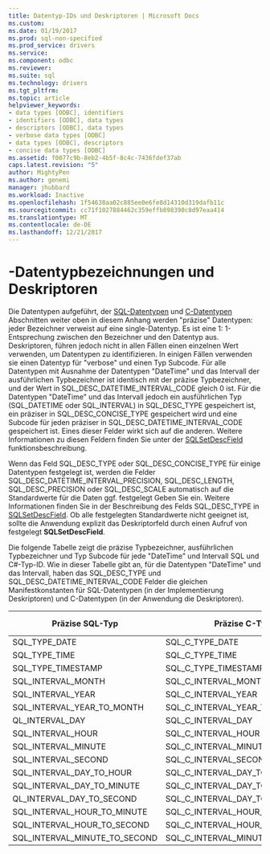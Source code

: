 ```yaml
---
title: Datentyp-IDs und Deskriptoren | Microsoft Docs
ms.custom: 
ms.date: 01/19/2017
ms.prod: sql-non-specified
ms.prod_service: drivers
ms.service: 
ms.component: odbc
ms.reviewer: 
ms.suite: sql
ms.technology: drivers
ms.tgt_pltfrm: 
ms.topic: article
helpviewer_keywords:
- data types [ODBC], identifiers
- identifiers [ODBC], data types
- descriptors [ODBC], data types
- verbose data types [ODBC]
- data types [ODBC], descriptors
- concise data types [ODBC]
ms.assetid: f0077c9b-8eb2-4b5f-8c4c-7436fdef37ab
caps.latest.revision: "5"
author: MightyPen
ms.author: genemi
manager: jhubbard
ms.workload: Inactive
ms.openlocfilehash: 1f54638aa02c885ee0e6fe8d14310d319dafb11c
ms.sourcegitcommit: cc71f1027884462c359effb898390c8d97eaa414
ms.translationtype: MT
ms.contentlocale: de-DE
ms.lasthandoff: 12/21/2017
---
```

# <a name="data-type-identifiers-and-descriptors"></a>-Datentypbezeichnungen und Deskriptoren
Die Datentypen aufgeführt, der [SQL-Datentypen](../../../odbc/reference/appendixes/sql-data-types.md) und [C-Datentypen](../../../odbc/reference/appendixes/c-data-types.md) Abschnitten weiter oben in diesem Anhang werden "präzise" Datentypen: jeder Bezeichner verweist auf eine single-Datentyp. Es ist eine 1: 1-Entsprechung zwischen den Bezeichner und den Datentyp aus. Deskriptoren, führen jedoch nicht in allen Fällen einen einzelnen Wert verwenden, um Datentypen zu identifizieren. In einigen Fällen verwenden sie einen Datentyp für "verbose" und einen Typ Subcode. Für alle Datentypen mit Ausnahme der Datentypen "DateTime" und das Intervall der ausführlichen Typbezeichner ist identisch mit der präzise Typbezeichner, und der Wert in SQL_DESC_DATETIME_INTERVAL_CODE gleich 0 ist. Für die Datentypen "DateTime" und das Intervall jedoch ein ausführlichen Typ (SQL_DATETIME oder SQL_INTERVAL) in SQL_DESC_TYPE gespeichert ist, ein präziser in SQL_DESC_CONCISE_TYPE gespeichert wird und eine Subcode für jeden präziser in SQL_DESC_DATETIME_INTERVAL_CODE gespeichert ist. Eines dieser Felder wirkt sich auf die anderen. Weitere Informationen zu diesen Feldern finden Sie unter der [SQLSetDescField](../../../odbc/reference/syntax/sqlsetdescfield-function.md) funktionsbeschreibung.  
  
 Wenn das Feld SQL_DESC_TYPE oder SQL_DESC_CONCISE_TYPE für einige Datentypen festgelegt ist, werden die Felder SQL_DESC_DATETIME_INTERVAL_PRECISION, SQL_DESC_LENGTH, SQL_DESC_PRECISION oder SQL_DESC_SCALE automatisch auf die Standardwerte für die Daten ggf. festgelegt Geben Sie ein. Weitere Informationen finden Sie in der Beschreibung des Felds SQL_DESC_TYPE in [SQLSetDescField](../../../odbc/reference/syntax/sqlsetdescfield-function.md). Ob alle festgelegten Standardwerte nicht geeignet ist, sollte die Anwendung explizit das Deskriptorfeld durch einen Aufruf von festgelegt **SQLSetDescField**.  
  
 Die folgende Tabelle zeigt die präzise Typbezeichner, ausführlichen Typbezeichner und Typ Subcode für jede "DateTime" und Intervall SQL und C#-Typ-ID. Wie in dieser Tabelle gibt an, für die Datentypen "DateTime" und das Intervall, haben das SQL_DESC_TYPE und SQL_DESC_DATETIME_INTERVAL_CODE Felder die gleichen Manifestkonstanten für SQL-Datentypen (in der Implementierung Deskriptoren) und C-Datentypen (in der Anwendung die Deskriptoren).  
  
|Präzise SQL-Typ|Präzise C-Typ|Ausführliche Typ|DATETIME_INTERVAL_CODE|  
|----------------------|--------------------|------------------|------------------------------|  
|SQL_TYPE_DATE|SQL_C_TYPE_DATE|SQL_DATETIME|SQL_CODE_DATE|  
|SQL_TYPE_TIME|SQL_C_TYPE_TIME|SQL_DATETIME|SQL_CODE_TIME|  
|SQL_TYPE_TIMESTAMP|SQL_C_TYPE_TIMESTAMP|SQL_DATETIME|SQL_CODE_TIMESTAMP|  
|SQL_INTERVAL_MONTH|SQL_C_INTERVAL_MONTH|SQL_INTERVAL|SQL_CODE_MONTH|  
|SQL_INTERVAL_YEAR|SQL_C_INTERVAL_YEAR|SQL_INTERVAL|SQL_CODE_YEAR|  
|SQL_INTERVAL_YEAR_TO_MONTH|SQL_C_INTERVAL_YEAR_TO_MONTH|SQL_INTERVAL|SQL_CODE_YEAR_TO_MONTH|  
QL_INTERVAL_DAY|SQL_C_INTERVAL_DAY|SQL_INTERVAL|SQL_CODE_DAY|  
|SQL_INTERVAL_HOUR|SQL_C_INTERVAL_HOUR|SQL_INTERVAL|SQL_CODE_HOUR|  
|SQL_INTERVAL_MINUTE|SQL_C_INTERVAL_MINUTE|SQL_INTERVAL|SQL_CODE_MINUTE|  
|SQL_INTERVAL_SECOND|SQL_C_INTERVAL_SECOND|SQL_INTERVAL|SQL_CODE_SECOND|  
|SQL_INTERVAL_DAY_TO_HOUR|SQL_C_INTERVAL_DAY_TO_HOUR|SQL_INTERVAL|SQL_CODE_DAY_TO_HOUR|  
|SQL_INTERVAL_DAY_TO_MINUTE|SQL_C_INTERVAL_DAY_TO_MINUTE|SQL_INTERVAL|SQL_CODE_DAY_TO_MINUTE|  
QL_INTERVAL_DAY_TO_SECOND|SQL_C_INTERVAL_DAY_TO_SECOND|SQL_INTERVAL|SQL_CODE_DAY_TO_SECOND|  
|SQL_INTERVAL_HOUR_TO_MINUTE|SQL_C_INTERVAL_HOUR_TO_MINUTE|SQL_INTERVAL|SQL_CODE_HOUR_TO_MINUTE|  
|SQL_INTERVAL_HOUR_TO_SECOND|SQL_C_INTERVAL_HOUR_TO_SECOND|SQL_INTERVAL|SQL_CODE_HOUR_TO_SECOND|  
|SQL_INTERVAL_MINUTE_TO_SECOND|SQL_C_INTERVAL_MINUTE_TO_SECOND|SQL_INTERVAL|SQL_CODE_MINUTE_TO_SECOND|
